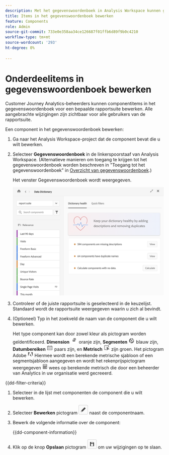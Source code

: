 ```yaml
---
description: Met het gegevenswoordenboek in Analysis Workspace kunnen gebruikers de verschillende componenten in Analysis Workspace, waaronder het beoogde gebruik, die zijn goedgekeurd, duplicaten zijn, catalogiseren en bijhouden, enzovoort.
title: Items in het gegevenswoordenboek bewerken
feature: Components
role: Admin
source-git-commit: 733e0e358aa34ce126687f01ffb6d89f9b0c4210
workflow-type: tm+mt
source-wordcount: '293'
ht-degree: 0%

---
```


# Onderdeelitems in gegevenswoordenboek bewerken

Customer Journey Analytics-beheerders kunnen componentitems in het gegevenswoordenboek voor een bepaalde rapportsuite bewerken. Alle aangebrachte wijzigingen zijn zichtbaar voor alle gebruikers van de rapportsuite.

Een component in het gegevenswoordenboek bewerken:

1. Ga naar het Analysis Workspace-project dat de component bevat die u wilt bewerken.

1. Selecteer **Gegevenswoordenboek** in de linkerspoorstaaf van Analysis Workspace. (Alternatieve manieren om toegang te krijgen tot het gegevenswoordenboek worden beschreven in &quot;Toegang tot het gegevenswoordenboek&quot; in [Overzicht van gegevenswoordenboek](/help/components/data-dictionary/data-dictionary-overview.md).)

   Het venster Gegevenswoordenboek wordt weergegeven.

   ![Admin-weergave gegevenswoordenboek](assets/data-dictionary-admin.png)

1. Controleer of de juiste rapportsuite is geselecteerd in de keuzelijst. Standaard wordt de rapportsuite weergegeven waarin u zich al bevindt.

1. (Optioneel) Typ in het zoekveld de naam van de component die u wilt bewerken.

   Het type component kan door zowel kleur als pictogram worden geïdentificeerd. **Dimension** ![Dimension-pictogram](assets/dimension-icon.png) oranje zijn, **Segmenten** ![Segmentpictogram](assets/segment-icon.png) blauw zijn, **Datumbereiken** ![Pictogram Datumbereik](assets/date-range-icon.png) paars zijn, en **Metrisch** ![Metrisch pictogram](assets/default-metric-icon.png) zijn groen. Het pictogram Adobe ![Adobe-pictogram](assets/default-calc-metric-icon.png) Hiermee wordt een berekende metrische sjabloon of een segmentsjabloon aangegeven en wordt het rekenprijspictogram weergegeven ![Pictogram Rekenmachine](assets/calculated-metric-icon-created.png) wees op berekende metrisch die door een beheerder van Analytics in uw organisatie werd gecreeerd.

{{dd-filter-criteria}}

1. Selecteer in de lijst met componenten de component die u wilt bewerken.

1. Selecteer **Bewerken** pictogram ![Bewerkingspictogram gegevenswoordenboek](assets/data-dictionary-edit-icon.png) naast de componentnaam.

1. Bewerk de volgende informatie over de component:

   {{dd-component-information}}

1. Klik op de knop **Opslaan** pictogram ![Pictogram Gegevenswoordenboek opslaan](assets/data-dictionary-save-icon.png) om uw wijzigingen op te slaan.
